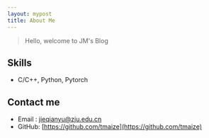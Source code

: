 ```yaml
---
layout: mypost
title: About Me
---
```


> Hello, welcome to JM's Blog

## Skills

- C/C++, Python, Pytorch

## Contact me

- Email&nbsp;: jieqianyu@zju.edu.cn
- GitHub: [https://github.com/tmaize](https://github.com/tmaize)
